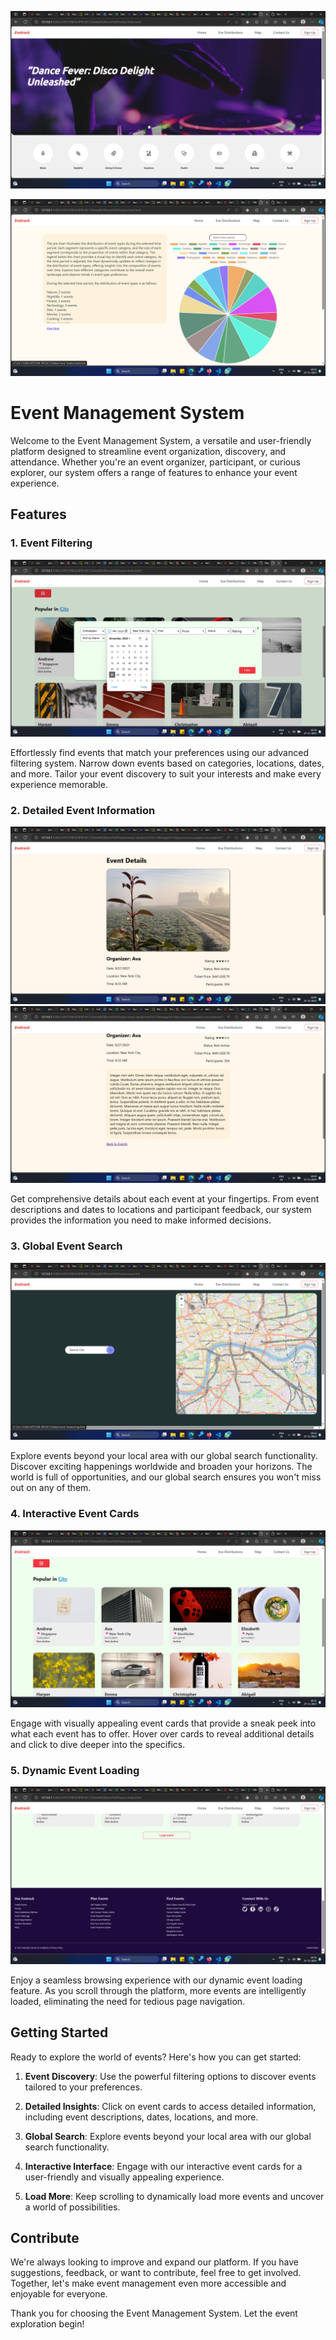 ![Home Page](<Screenshot (557).png>) 

![Pie Chart](<Screenshot (560).png>) 

# Event Management System

Welcome to the Event Management System, a versatile and user-friendly platform designed to streamline event organization, discovery, and attendance. Whether you're an event organizer, participant, or curious explorer, our system offers a range of features to enhance your event experience.

## Features

### 1. Event Filtering

![Event Filter](<Screenshot (562).png>)

Effortlessly find events that match your preferences using our advanced filtering system. Narrow down events based on categories, locations, dates, and more. Tailor your event discovery to suit your interests and make every experience memorable.

### 2. Detailed Event Information

![Detail Event Info-01](<Screenshot (563).png>) ![Detail Event Info-02](<Screenshot (564).png>)

Get comprehensive details about each event at your fingertips. From event descriptions and dates to locations and participant feedback, our system provides the information you need to make informed decisions.

### 3. Global Event Search

![Maps Page](<Screenshot (561).png>)

Explore events beyond your local area with our global search functionality. Discover exciting happenings worldwide and broaden your horizons. The world is full of opportunities, and our global search ensures you won't miss out on any of them.

### 4. Interactive Event Cards

![Cards section](<Screenshot (558).png>) 

Engage with visually appealing event cards that provide a sneak peek into what each event has to offer. Hover over cards to reveal additional details and click to dive deeper into the specifics.

### 5. Dynamic Event Loading

![Footer](<Screenshot (559).png>) 

Enjoy a seamless browsing experience with our dynamic event loading feature. As you scroll through the platform, more events are intelligently loaded, eliminating the need for tedious page navigation.

## Getting Started

Ready to explore the world of events? Here's how you can get started:

1. **Event Discovery**: Use the powerful filtering options to discover events tailored to your preferences.

2. **Detailed Insights**: Click on event cards to access detailed information, including event descriptions, dates, locations, and more.

3. **Global Search**: Explore events beyond your local area with our global search functionality.

4. **Interactive Interface**: Engage with our interactive event cards for a user-friendly and visually appealing experience.

5. **Load More**: Keep scrolling to dynamically load more events and uncover a world of possibilities.

## Contribute

We're always looking to improve and expand our platform. If you have suggestions, feedback, or want to contribute, feel free to get involved. Together, let's make event management even more accessible and enjoyable for everyone.

Thank you for choosing the Event Management System. Let the event exploration begin!
